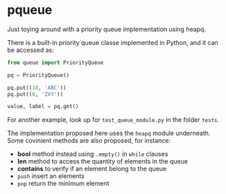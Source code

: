 # pqueue

Just toying around with a priority queue implementation using heapq.

There is a built-in priority queue classe implemented in Python, and it can be accessed as:

```python
from queue import PriorityQueue

pq = PriorityQueue()

pq.put((10, 'ABC'))
pq.put((6, 'ZXY'))

value, label = pq.get()
```

For another example, look up for ```test_queue_module.py``` in the folder ```tests```.

The implementation proposed here uses the ```heapq``` module underneath. Some covinient methods are also proposed, for instance:

- __bool__ method instead using ```.empty()``` in ```while``` clauses
- __len__ method to access the quantity of elements in the queue
- __contains__ to verify if an element belong to the queue
- ```push``` insert an elements
- ```pop``` return the minimum element
